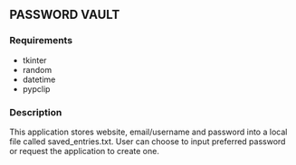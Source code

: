 ## PASSWORD VAULT

### Requirements
* tkinter
* random
* datetime
* pypclip

### Description
This application stores website, email/username and password into a local file called saved_entries.txt. User can choose to input preferred password or request the application to create one.

